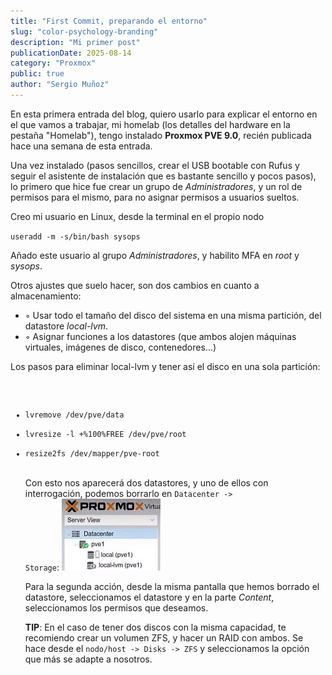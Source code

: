 ```yaml
---
title: "First Commit, preparando el entorno"
slug: "color-psychology-branding"
description: "Mi primer post"
publicationDate: 2025-08-14
category: "Proxmox"
public: true
author: "Sergio Muñoz"
---
```


En esta primera entrada del blog, quiero usarlo para explicar el entorno en el que vamos a trabajar, mi homelab (los detalles del hardware en la pestaña "Homelab"), tengo instalado <b>Proxmox PVE 9.0</b>, recién publicada hace una semana de esta entrada.

Una vez instalado (pasos sencillos, crear el USB bootable con Rufus y seguir el asistente de instalación que es bastante sencillo y pocos pasos), lo primero que hice fue crear un grupo de <i>Administradores</i>, y un rol de permisos para el mismo, para no asignar permisos a usuarios sueltos.

Creo mi usuario en Linux, desde la terminal en el propio nodo

<code class="bash">useradd -m -s/bin/bash sysops</code>

Añado este usuario al grupo <i>Administradores</i>, y habilito MFA en <i>root</i> y <i>sysops</i>.

Otros ajustes que suelo hacer, son dos cambios en cuanto a almacenamiento:
    <ul class="list">
        <li>◦ Usar todo el tamaño del disco del sistema en una misma partición, del datastore <i>local-lvm</i>.</li>
        <li>◦ Asignar funciones a los datastores (que ambos alojen máquinas virtuales, imágenes de disco, contenedores...)</li>
    </ul>

Los pasos para eliminar local-lvm y tener así el disco en una sola partición:
<code class="bash">
<ul class="list">
<li>lvremove /dev/pve/data</li>
<li>lvresize -l +%100%FREE /dev/pve/root</li>
<li>resize2fs /dev/mapper/pve-root</li>
</code>

Con esto nos aparecerá dos datastores, y uno de ellos con interrogación, podemos borrarlo en <code>Datacenter -> Storage</code>:
<img src="/images/datastores.jpg">

Para la segunda acción, desde la misma pantalla que hemos borrado el datastore, seleccionamos el datastore y en la parte <i>Content</i>, seleccionamos los permisos que deseamos.

<b>TIP</b>: En el caso de tener dos discos con la misma capacidad, te recomiendo crear un volumen ZFS, y hacer un RAID con ambos.
Se hace desde el <code>nodo/host -> Disks -> ZFS</code> y seleccionamos la opción que más se adapte a nosotros.